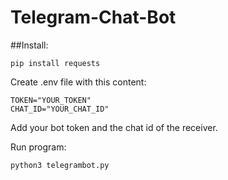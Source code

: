 # Telegram-Chat-Bot

##Install:

```
pip install requests
```

Create .env file with this content:
```
TOKEN="YOUR_TOKEN"
CHAT_ID="YOUR_CHAT_ID"
```

Add your bot token and the chat id of the receiver.


Run program:
```
python3 telegrambot.py
```
